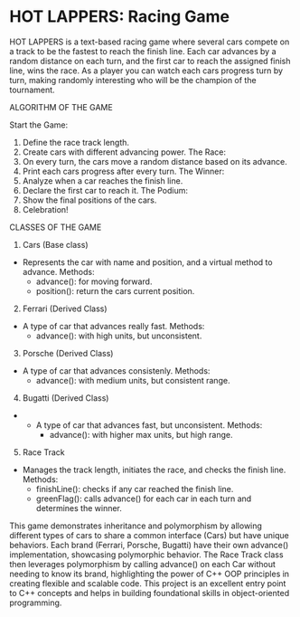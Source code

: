 # HOT LAPPERS: Racing Game

HOT LAPPERS is a text-based racing game where several cars compete on a track to be the fastest to reach the finish line. Each car advances by a random distance on each turn, and the first car to reach the assigned finish line, wins the race. As a player you can watch each cars progress turn by turn, making randomly interesting who will be the champion of the tournament.

ALGORITHM OF THE GAME

Start the Game:
1. Define the race track length.
2. Create cars with different advancing power.
The Race:
3. On every turn, the cars move a random distance based on its advance.
4. Print each cars progress after every turn.
The Winner:
5. Analyze when a car reaches the finish line.
6. Declare the first car to reach it.
The Podium:
7. Show the final positions of the cars.
8. Celebration!

CLASSES OF THE GAME

1. Cars (Base class)
  - Represents the car with name and position, and a virtual method to advance.
    Methods:
    - advance(): for moving forward.
    - position(): return the cars current position.
2. Ferrari (Derived Class)
  - A type of car that advances really fast.
    Methods:
    - advance(): with high units, but unconsistent.
3. Porsche (Derived Class)
  - A type of car that advances consistenly.
    Methods:
    - advance(): with medium units, but consistent range.
4. Bugatti (Derived Class)
  - - A type of car that advances fast, but unconsistent.
      Methods:
      - advance(): with higher max units, but high range.
5. Race Track
  - Manages the track length, initiates the race, and checks the finish line.
    Methods:
    - finishLine(): checks if any car reached the finish line.
    - greenFlag(): calls advance() for each car in each turn and determines the winner.

This game demonstrates inheritance and polymorphism by allowing different types of cars to share a common interface (Cars) but have unique behaviors. Each brand (Ferrari, Porsche, Bugatti) have their own advance() implementation, showcasing polymorphic behavior. The Race Track class then leverages polymorphism by calling advance() on each Car without needing to know its brand, highlighting the power of C++ OOP principles in creating flexible and scalable code. This project is an excellent entry point to C++ concepts and helps in building foundational skills in object-oriented programming.  
